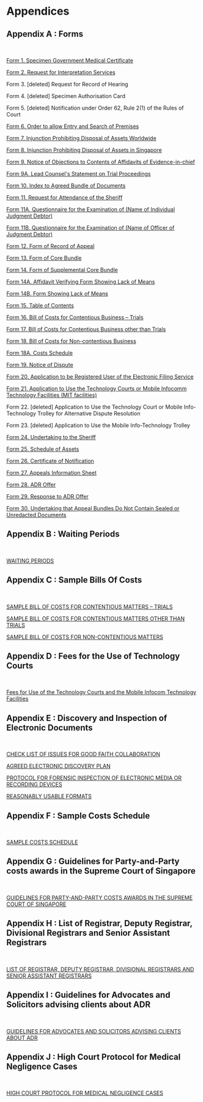 # Appendices

## Appendix A : Forms
&nbsp;

<a href="/opendoc-supreme-court-practice-directions/downloads/Appendix_A/Form_01.pdf" download>Form 1. Specimen Government Medical Certificate</a>

<a href="/opendoc-supreme-court-practice-directions/downloads/Appendix_A/Form_01.pdf" download>Form 2. Request for Interpretation Services</a>

Form 3. [deleted] Request for Record of Hearing

Form 4. [deleted] Specimen Authorisation Card

Form 5. [deleted] Notification under Order 62, Rule 2(1) of the Rules of Court

<a href="/opendoc-supreme-court-practice-directions/downloads/Appendix_A/Form_06.pdf" download>Form 6. Order to allow Entry and Search of Premises</a>

<a href="/opendoc-supreme-court-practice-directions/downloads/Appendix_A/Form_07.pdf" download>Form 7. Injunction Prohibiting Disposal of Assets Worldwide</a>

<a href="/opendoc-supreme-court-practice-directions/downloads/Appendix_A/Form_08.pdf" download>Form 8. Injunction Prohibiting Disposal of Assets in Singapore</a>

<a href="/opendoc-supreme-court-practice-directions/downloads/Appendix_A/Form_09.pdf" download>Form 9. Notice of Objections to Contents of Affidavits of Evidence-in-chief</a>

<a href="/opendoc-supreme-court-practice-directions/downloads/Appendix_A/Form_09a.pdf" download>Form 9A. Lead Counsel's Statement on Trial Proceedings</a>

<a href="/opendoc-supreme-court-practice-directions/downloads/Appendix_A/Form_10.pdf" download>Form 10. Index to Agreed Bundle of Documents</a>

<a href="/opendoc-supreme-court-practice-directions/downloads/Appendix_A/Form_11.pdf" download>Form 11. Request for Attendance of the Sheriff</a>

<a href="/opendoc-supreme-court-practice-directions/downloads/Appendix_A/Form_11a.pdf" download>Form 11A. Questionnaire for the Examination of (Name of Individual Judgment Debtor)</a>

<a href="/opendoc-supreme-court-practice-directions/downloads/Appendix_A/Form_11b.pdf" download>Form 11B. Questionnaire for the Examination of (Name of Officer of Judgment Debtor)</a>

<a href="/opendoc-supreme-court-practice-directions/downloads/Appendix_A/Form_12.pdf" download>Form 12. Form of Record of Appeal</a>

<a href="/opendoc-supreme-court-practice-directions/downloads/Appendix_A/Form_13.pdf" download>Form 13. Form of Core Bundle</a>

<a href="/opendoc-supreme-court-practice-directions/downloads/Appendix_A/Form_14.pdf" download>Form 14. Form of Supplemental Core Bundle</a>

<a href="/opendoc-supreme-court-practice-directions/downloads/Appendix_A/Form_14a.pdf" download>Form 14A. Affidavit Verifying Form Showing Lack of Means</a>

<a href="/opendoc-supreme-court-practice-directions/downloads/Appendix_A/Form_14b.pdf" download>Form 14B. Form Showing Lack of Means</a>

<a href="/opendoc-supreme-court-practice-directions/downloads/Appendix_A/Form_15.pdf" download>Form 15. Table of Contents</a>

<a href="/opendoc-supreme-court-practice-directions/downloads/Appendix_A/Form_16.pdf" download>Form 16. Bill of Costs for Contentious Business – Trials</a>

<a href="/opendoc-supreme-court-practice-directions/downloads/Appendix_A/Form_17.pdf" download>Form 17. Bill of Costs for Contentious Business other than Trials</a>

<a href="/opendoc-supreme-court-practice-directions/downloads/Appendix_A/Form_18.pdf" download>Form 18. Bill of Costs for Non-contentious Business</a>

<a href="/opendoc-supreme-court-practice-directions/downloads/Appendix_A/Form_18a.pdf" download>Form 18A. Costs Schedule</a>

<a href="/opendoc-supreme-court-practice-directions/downloads/Appendix_A/Form_19.pdf" download>Form 19. Notice of Dispute</a>

<a href="/opendoc-supreme-court-practice-directions/downloads/Appendix_A/Form_20.pdf" download>Form 20. Application to be Registered User of the Electronic Filing 
Service</a>

<a href="/opendoc-supreme-court-practice-directions/downloads/Appendix_A/Form_21.pdf" download>Form 21. Application to Use the Technology Courts or Mobile Infocomm 
Technology Facilities (MIT facilities)</a>

Form 22. [deleted] Application to Use the Technology Court or Mobile Info-Technology Trolley for Alternative Dispute Resolution

Form 23. [deleted] Application to Use the Mobile Info-Technology Trolley

<a href="/opendoc-supreme-court-practice-directions/downloads/Appendix_A/Form_24.pdf" download>Form 24. Undertaking to the Sheriff</a>

<a href="/opendoc-supreme-court-practice-directions/downloads/Appendix_A/Form_25.pdf" download>Form 25. Schedule of Assets</a>

<a href="/opendoc-supreme-court-practice-directions/downloads/Appendix_A/Form_26.pdf" download>Form 26. Certificate of Notification</a>

<a href="/opendoc-supreme-court-practice-directions/downloads/Appendix_A/Form_27.pdf" download>Form 27. Appeals Information Sheet</a>

<a href="/opendoc-supreme-court-practice-directions/downloads/Appendix_A/Form_28.pdf" download>Form 28. ADR Offer</a>

<a href="/opendoc-supreme-court-practice-directions/downloads/Appendix_A/Form_29.pdf" download>Form 29. Response to ADR Offer</a>

<a href="/opendoc-supreme-court-practice-directions/downloads/Appendix_A/Form_30.pdf" download>Form 30. Undertaking that Appeal Bundles Do Not Contain Sealed or Unredacted Documents</a>

## Appendix B : Waiting Periods
&nbsp;

<a href="/opendoc-supreme-court-practice-directions/downloads/Appendix_B/Appendix_B.pdf" download>WAITING PERIODS</a>

## Appendix C : Sample Bills Of Costs 

&nbsp;

<a href="/opendoc-supreme-court-practice-directions/downloads/Appendix_C/Appendix_C1.pdf" download>SAMPLE BILL OF COSTS FOR CONTENTIOUS MATTERS – TRIALS</a>

<a href="/opendoc-supreme-court-practice-directions/downloads/Appendix_C/Appendix_C2.pdf" download>SAMPLE BILL OF COSTS FOR CONTENTIOUS MATTERS OTHER THAN TRIALS</a>

<a href="/opendoc-supreme-court-practice-directions/downloads/Appendix_C/Appendix_C3.pdf" download>SAMPLE BILL OF COSTS FOR NON-CONTENTIOUS MATTERS</a>

## Appendix D : Fees for the Use of Technology Courts
&nbsp;

<a href="/opendoc-supreme-court-practice-directions/downloads/Appendix_D/Appendix_D.pdf" download>Fees for Use of the Technology Courts and the Mobile Infocom Technology Facilities</a>

## Appendix E : Discovery and Inspection of Electronic Documents
&nbsp;

<a href="/opendoc-supreme-court-practice-directions/downloads/Appendix_E/Appendix_E_PART_1.pdf" download>CHECK LIST OF ISSUES FOR GOOD FAITH COLLABORATION</a>

<a href="/opendoc-supreme-court-practice-directions/downloads/Appendix_E/Appendix_E_PART_2.pdf" download>AGREED ELECTRONIC DISCOVERY PLAN</a>

<a href="/opendoc-supreme-court-practice-directions/downloads/Appendix_E/Appendix_E_PART_3.pdf" download>PROTOCOL FOR FORENSIC INSPECTION OF ELECTRONIC MEDIA OR RECORDING DEVICES</a>

<a href="/opendoc-supreme-court-practice-directions/downloads/Appendix_E/Appendix_E_PART_4.pdf" download>REASONABLY USABLE FORMATS</a>

## Appendix F : Sample Costs Schedule
&nbsp;

<a href="/opendoc-supreme-court-practice-directions/downloads/Appendix_F/APPENDIX_F.pdf" download>SAMPLE COSTS SCHEDULE</a>

## Appendix G : Guidelines for Party-and-Party costs awards in the Supreme Court of Singapore
&nbsp;

<a href="/opendoc-supreme-court-practice-directions/downloads/Appendix_G/Appendix_G.pdf" download>GUIDELINES FOR PARTY-AND-PARTY COSTS AWARDS IN THE SUPREME COURT OF SINGAPORE</a>

## Appendix H : List of Registrar, Deputy Registrar, Divisional Registrars and Senior Assistant Registrars
&nbsp;

<a href="/opendoc-supreme-court-practice-directions/downloads/Appendix_H/Appendix_H.pdf" download>LIST OF REGISTRAR, DEPUTY REGISTRAR, DIVISIONAL REGISTRARS AND SENIOR ASSISTANT REGISTRARS</a>

## Appendix I : Guidelines for Advocates and Solicitors advising clients about ADR
&nbsp;

<a href="/opendoc-supreme-court-practice-directions/downloads/Appendix_I/Appendix_I.pdf" download>GUIDELINES FOR ADVOCATES AND SOLICITORS ADVISING CLIENTS ABOUT ADR</a>

## Appendix J : High Court Protocol for Medical Negligence Cases
&nbsp;

<a href="/opendoc-supreme-court-practice-directions/downloads/Appendix_J/APPENDIX_J.pdf" download>HIGH COURT PROTOCOL FOR MEDICAL NEGLIGENCE CASES</a>